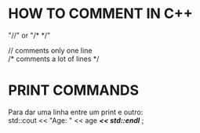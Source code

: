 # HOW TO COMMENT IN C++

"//" or "/* */"

// comments only one line <br>
/* comments a lot of lines */

# PRINT COMMANDS

Para dar uma linha entre um print e outro:<br>
std::cout << "Age: " << age ***<< std::endl*** ; 
